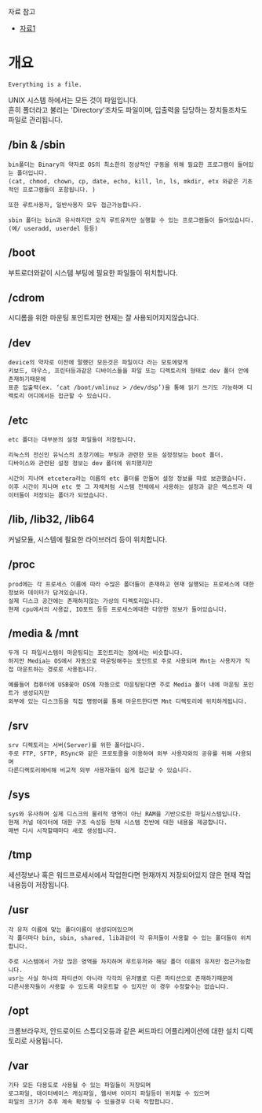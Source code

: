 자료 참고
- [자료1](https://medium.com/harrythegreat/%EB%A6%AC%EB%88%85%EC%8A%A4-%EA%B8%B0%EC%B4%88-%EB%A3%A8%ED%8A%B8%EB%94%94%EB%A0%89%ED%86%A0%EB%A6%AC-%EA%B5%AC%EC%A1%B0-b3e4871af4b3)


# 개요
```
Everything is a file.
```
UNIX 시스템 하에서는 모든 것이 파일입니다. <br>
흔히 폴더라고 불리는 'Directory'조차도 파일이며, 입출력을 담당하는 장치들조차도 파일로 관리됩니다. 


## /bin & /sbin
```
bin폴더는 Binary의 약자로 OS의 최소한의 정상적인 구동을 위해 필요한 프로그램이 들어있는 폴더입니다. 
(cat, chmod, chown, cp, date, echo, kill, ln, ls, mkdir, etx 와같은 기초적인 프로그램들이 포함됩니다. )

또한 루트사용자, 일반사용자 모두 접근가능합니다.

sbin 폴더는 bin과 유사하지만 오직 루트유저만 실행할 수 있는 프로그램들이 들어있습니다.
(예/ useradd, userdel 등등)
```

## /boot
부트로더와같이 시스템 부팅에 필요한 파일들이 위치합니다.

## /cdrom
시디롬을 위한 마운팅 포인트지만 현재는 잘 사용되어지지않습니다.

## /dev
```
device의 약자로 이전에 말했던 모든것은 파일이다 라는 모토에맞게 
키보드, 마우스, 프린터등과같은 디바이스들을 파일 또는 디렉토리의 형태로 dev 폴더 안에 존재하기때문에 
표준 입출력(ex. ‘cat /boot/vmlinuz > /dev/dsp’)을 통해 읽기 쓰기도 가능하며 디렉토리 어디에서든 접근할 수 있습니다.
```

## /etc
```
etc 폴더는 대부분의 설정 파일들이 저장됩니다. 

리눅스의 전신인 유닉스의 초창기에는 부팅과 관련한 모든 설정정보는 boot 폴더.
디바이스와 관련된 설정 정보는 dev 폴더에 위치했지만 

시간이 지나며 etcetera라는 이름의 etc 폴더를 만들어 설정 정보를 따로 보관했습니다. 
이후 시간이 지나며 etc 뜻 그 자체처럼 시스템 전체에서 사용하는 설정과 같은 엑스트라 데이터들이 저장되는 폴더가 되었습니다.
```

## /lib, /lib32, /lib64
커널모듈, 시스템에 필요한 라이브러리 등이 위치합니다.

## /proc
```
prod에는 각 프로세스 이름에 따라 수많은 폴더들이 존재하고 현재 실행되는 프로세스에 대한 정보와 데이터가 담겨있습니다. 
실제 디스크 공간에는 존재하지않는 가상의 디렉토리입니다. 
현재 cpu에서의 사용값, IO포트 등등 프로세스에대한 다양한 정보가 들어있습니다.
```

## /media & /mnt
```
두개 다 파일시스템이 마운팅되는 포인트라는 점에서는 비슷합니다. 
하지만 Media는 OS에서 자동으로 마운팅해주는 포인트로 주로 사용되며 Mnt는 사용자가 직접 마운트하는 경로로 사용됩니다. 

예를들어 컴퓨터에 USB꽂아 OS에 자동으로 마운팅된다면 주로 Media 폴더 내에 마운팅 포인트가 생성되지만 
외부에 있는 디스크등을 직접 명령어를 통해 마운트한다면 Mnt 디렉토리에 위치하게됩니다.
```

## /srv
```
srv 디렉토리는 서버(Server)를 위한 폴더입니다. 
주로 FTP, SFTP, RSync와 같은 프로토콜을 이용하여 외부 사용자와의 공유를 위해 사용되며 
다른디렉토리에비해 비교적 외부 사용자들이 쉽게 접근할 수 있습니다.
```

## /sys
```
sys와 유사하며 실제 디스크의 물리적 영역이 아닌 RAM을 기반으로한 파일시스템입니다. 
현재 커널 데이터에 대한 구조 속성등 현재 시스템 전반에 대한 내용을 제공합니다. 
매번 다시 시작할때마다 새로 생성됩니다.
```

## /tmp
세션정보나 혹은 워드프로세서에서 작업한다면 현재까지 저장되어있지 않은 현재 작업내용등이 저장됩니다.

## /usr
```
각 유저 이름에 맞는 폴더이름이 생성되어있으며 
각 폴더마다 bin, sbin, shared, lib과같이 각 유저들이 사용할 수 있는 폴더들이 위치합니다. 

주로 시스템에서 가장 많은 영역을 차지하며 루트유저와 해당 폴더 이름의 유저만 접근가능합니다. 
usr는 사실 하나의 파티션이 아니라 각각의 유저별로 다른 파티션으로 존재하기때문에 
다른사용자들이 사용할 수 있도록 마운트할 수 있지만 이 경우 수정할수는 없습니다.
```

## /opt
크롬브라우저, 안드로이드 스튜디오등과 같은 써드파티 어플리케이션에 대한 설치 디렉토리로 사용됩니다.

## /var
```
기타 모든 다용도로 사용될 수 있는 파일들이 저장되며 
로그파일, 데이터베이스 캐싱파일, 웹서버 이미지 파일등이 위치할 수 있으며 
파일의 크기가 추후 계속 확장될 수 있을경우 더욱 적합합니다.
```

